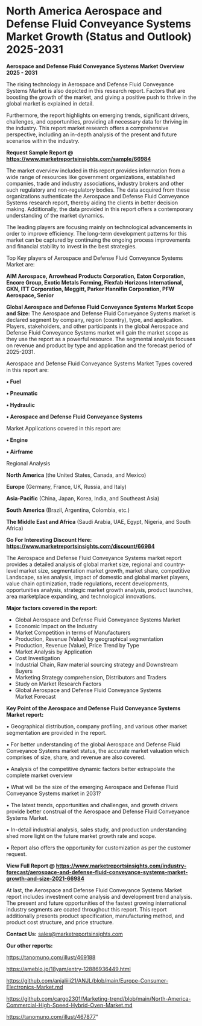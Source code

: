 # North America Aerospace and Defense Fluid Conveyance Systems Market Growth (Status and Outlook) 2025-2031

<Strong> Aerospace and Defense Fluid Conveyance Systems Market Overview 2025 - 2031</strong>

The rising technology in Aerospace and Defense Fluid Conveyance Systems Market is also depicted in this research report. Factors that are boosting the growth of the market, and giving a positive push to thrive in the global market is explained in detail.

Furthermore, the report highlights on emerging trends, significant drivers, challenges, and opportunities, providing all necessary data for thriving in the industry. This report market research offers a comprehensive perspective, including an in-depth analysis of the present and future scenarios within the industry.

<strong>Request Sample Report @ <a href=https://www.marketreportsinsights.com/sample/66984>https://www.marketreportsinsights.com/sample/66984</a></strong>

The market overview included in this report provides information from a wide range of resources like government organizations, established companies, trade and industry associations, industry brokers and other such regulatory and non-regulatory bodies. The data acquired from these organizations authenticate the Aerospace and Defense Fluid Conveyance Systems research report, thereby aiding the clients in better decision making. Additionally, the data provided in this report offers a contemporary understanding of the market dynamics.

The leading players are focusing mainly on technological advancements in order to improve efficiency. The long-term development patterns for this market can be captured by continuing the ongoing process improvements and financial stability to invest in the best strategies.

Top Key players of Aerospace and Defense Fluid Conveyance Systems Market are:

<strong>AIM Aerospace, Arrowhead Products Corporation, Eaton Corporation, Encore Group, Exotic Metals Forming, Flexfab Horizons International, GKN, ITT Corporation, Meggitt, Parker Hannifin Corporation, PFW Aerospace, Senior</strong>

<strong><b>Global Aerospace and Defense Fluid Conveyance Systems Market Scope and Size:</b></strong>
The Aerospace and Defense Fluid Conveyance Systems market is declared segment by company, region (country), type, and application. Players, stakeholders, and other participants in the global Aerospace and Defense Fluid Conveyance Systems market will gain the market scope as they use the report as a powerful resource. The segmental analysis focuses on revenue and product by type and application and the forecast period of 2025-2031.

Aerospace and Defense Fluid Conveyance Systems Market Types covered in this report are:

<strong>• Fuel

• Pneumatic

• Hydraulic

• Aerospace and Defense Fluid Conveyance Systems</strong>

Market Applications covered in this report are:

<strong>• Engine

• Airframe</strong> 

Regional Analysis

<strong>North America</strong> (the United States, Canada, and Mexico)

<strong>Europe</strong> (Germany, France, UK, Russia, and Italy)

<strong>Asia-Pacific</strong> (China, Japan, Korea, India, and Southeast Asia)

<strong>South America</strong> (Brazil, Argentina, Colombia, etc.)

<strong>The Middle East and Africa</strong> (Saudi Arabia, UAE, Egypt, Nigeria, and South Africa)

<strong>Go For Interesting Discount Here: <a href=https://www.marketreportsinsights.com/discount/66984>https://www.marketreportsinsights.com/discount/66984</a></strong>

The Aerospace and Defense Fluid Conveyance Systems market report provides a detailed analysis of global market size, regional and country-level market size, segmentation market growth, market share, competitive Landscape, sales analysis, impact of domestic and global market players, value chain optimization, trade regulations, recent developments, opportunities analysis, strategic market growth analysis, product launches, area marketplace expanding, and technological innovations.

<strong><b>Major factors covered in the report:</b></strong>
<ul>
  <li>Global Aerospace and Defense Fluid Conveyance Systems Market </li>
  <li>Economic Impact on the Industry</li>
  <li>Market Competition in terms of Manufacturers</li>
  <li>Production, Revenue (Value) by geographical segmentation</li>
  <li>Production, Revenue (Value), Price Trend by Type</li>
  <li>Market Analysis by Application</li>
  <li>Cost Investigation</li>
  <li>Industrial Chain, Raw material sourcing strategy and Downstream Buyers</li>
  <li>Marketing Strategy comprehension, Distributors and Traders</li>
  <li>Study on Market Research Factors</li>
  <li>Global Aerospace and Defense Fluid Conveyance Systems Market Forecast</li>
</ul>

<strong><b>Key Point of the Aerospace and Defense Fluid Conveyance Systems Market report:</b></strong>

• Geographical distribution, company profiling, and various other market segmentation are provided in the report.

• For better understanding of the global Aerospace and Defense Fluid Conveyance Systems market status, the accurate market valuation which comprises of size, share, and revenue are also covered.

• Analysis of the competitive dynamic factors better extrapolate the complete market overview

• What will be the size of the emerging Aerospace and Defense Fluid Conveyance Systems market in 2031?

• The latest trends, opportunities and challenges, and growth drivers provide better construal of the Aerospace and Defense Fluid Conveyance Systems Market.

• In-detail industrial analysis, sales study, and production understanding shed more light on the future market growth rate and scope.

• Report also offers the opportunity for customization as per the customer request.

<strong><b>View Full Report @ <a href=https://www.marketreportsinsights.com/industry-forecast/aerospace-and-defense-fluid-conveyance-systems-market-growth-and-size-2021-66984>https://www.marketreportsinsights.com/industry-forecast/aerospace-and-defense-fluid-conveyance-systems-market-growth-and-size-2021-66984</a></b></strong>


At last, the Aerospace and Defense Fluid Conveyance Systems Market report includes investment come analysis and development trend analysis. The present and future opportunities of the fastest growing international industry segments are coated throughout this report. This report additionally presents product specification, manufacturing method, and product cost structure, and price structure.

<strong>Contact Us:</strong>
sales@marketreportsinsights.com

<strong>Our other reports:</strong>

<a href=https://tanomuno.com/illust/469188>https://tanomuno.com/illust/469188</a>

<a href=https://ameblo.jp/18yam/entry-12886936449.html>https://ameblo.jp/18yam/entry-12886936449.html</a>

<a href=https://github.com/anjaliiii21/ANJL/blob/main/Europe-Consumer-Electronics-Market.md>https://github.com/anjaliiii21/ANJL/blob/main/Europe-Consumer-Electronics-Market.md</a>

<a href=https://github.com/cargo2301/Marketing-trend/blob/main/North-America-Commercial-High-Speed-Hybrid-Oven-Market.md>https://github.com/cargo2301/Marketing-trend/blob/main/North-America-Commercial-High-Speed-Hybrid-Oven-Market.md</a>

<a href=https://tanomuno.com/illust/467877>https://tanomuno.com/illust/467877</a>"
